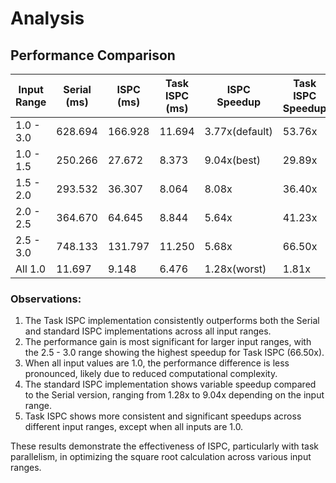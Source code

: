 # Analysis

## Performance Comparison

| Input Range | Serial (ms) | ISPC (ms) | Task ISPC (ms) | ISPC Speedup | Task ISPC Speedup |
|-------------|-------------|-----------|----------------|--------------|-------------------|
| 1.0 - 3.0   | 628.694     | 166.928   | 11.694         | 3.77x(default)| 53.76x           |
| 1.0 - 1.5   | 250.266     | 27.672    | 8.373          | 9.04x(best)  | 29.89x            |
| 1.5 - 2.0   | 293.532     | 36.307    | 8.064          | 8.08x        | 36.40x            |
| 2.0 - 2.5   | 364.670     | 64.645    | 8.844          | 5.64x        | 41.23x            |
| 2.5 - 3.0   | 748.133     | 131.797   | 11.250         | 5.68x        | 66.50x            |
| All 1.0     | 11.697      | 9.148     | 6.476          | 1.28x(worst) | 1.81x             |

### Observations:

1. The Task ISPC implementation consistently outperforms both the Serial and standard ISPC implementations across all input ranges.
2. The performance gain is most significant for larger input ranges, with the 2.5 - 3.0 range showing the highest speedup for Task ISPC (66.50x).
3. When all input values are 1.0, the performance difference is less pronounced, likely due to reduced computational complexity.
4. The standard ISPC implementation shows variable speedup compared to the Serial version, ranging from 1.28x to 9.04x depending on the input range.
5. Task ISPC shows more consistent and significant speedups across different input ranges, except when all inputs are 1.0.

These results demonstrate the effectiveness of ISPC, particularly with task parallelism, in optimizing the square root calculation across various input ranges.
